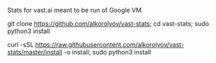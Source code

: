 Stats for vast.ai meant to be run of Google VM



git clone https://github.com/alkorolyov/vast-stats; cd vast-stats; sudo python3 install

curl -sSL https://raw.githubusercontent.com/alkorolyov/vast-stats/master/install -o install; sudo python3 install

